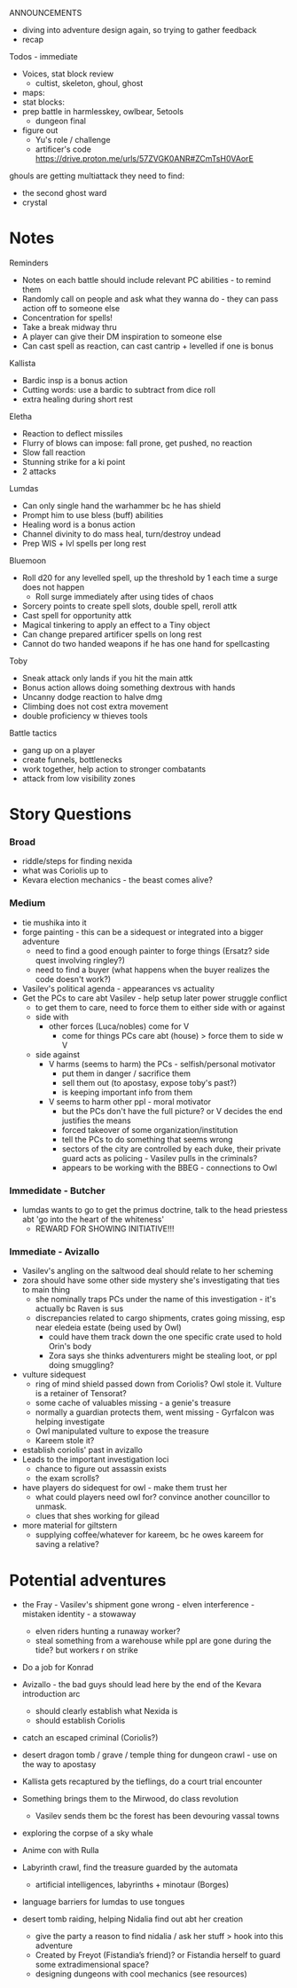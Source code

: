 
ANNOUNCEMENTS
- diving into adventure design again, so trying to gather feedback
- recap

Todos - immediate
- Voices, stat block review
	- cultist, skeleton, ghoul, ghost
- maps: 
- stat blocks: 
- prep battle in harmlesskey, owlbear, 5etools
	- dungeon final
- figure out
	- Yu's role / challenge
	- artificer's code
https://drive.proton.me/urls/57ZVGK0ANR#ZCmTsH0VAorE

ghouls are getting multiattack
they need to find:
- the second ghost ward
- crystal

# Notes
Reminders
- Notes on each battle should include relevant PC abilities - to remind them
- Randomly call on people and ask what they wanna do - they can pass action off to someone else
- Concentration for spells!
- Take a break midway thru
- A player can give their DM inspiration to someone else
- Can cast spell as reaction, can cast cantrip + levelled if one is bonus

Kallista
- Bardic insp is a bonus action
- Cutting words: use a bardic to subtract from dice roll
- extra healing during short rest

Eletha
- Reaction to deflect missiles
- Flurry of blows can impose: fall prone, get pushed, no reaction
- Slow fall reaction
- Stunning strike for a ki point
- 2 attacks

Lumdas
- Can only single hand the warhammer bc he has shield
- Prompt him to use bless (buff) abilities
- Healing word is a bonus action
- Channel divinity to do mass heal, turn/destroy undead
- Prep WIS + lvl spells per long rest

Bluemoon
- Roll d20 for any levelled spell, up the threshold by 1 each time a surge does not happen
    - Roll surge immediately after using tides of chaos
- Sorcery points to create spell slots, double spell, reroll attk
- Cast spell for opportunity attk
- Magical tinkering to apply an effect to a Tiny object
- Can change prepared artificer spells on long rest
- Cannot do two handed weapons if he has one hand for spellcasting

Toby
- Sneak attack only lands if you hit the main attk
- Bonus action allows doing something dextrous with hands
- Uncanny dodge reaction to halve dmg
- Climbing does not cost extra movement
- double proficiency w thieves tools

Battle tactics
- gang up on a player
- create funnels, bottlenecks
- work together, help action to stronger combatants
- attack from low visibility zones


# Story Questions
### Broad
- riddle/steps for finding nexida
- what was Coriolis up to
- Kevara election mechanics - the beast comes alive?
### Medium
-  tie mushika into it
- forge painting - this can be a sidequest or integrated into a bigger adventure
	- need to find a good enough painter to forge things (Ersatz? side quest involving ringley?)
	- need to find a buyer (what happens when the buyer realizes the code doesn't work?) 
- Vasilev's political agenda - appearances vs actuality
- Get the PCs to care abt Vasilev - help setup later power struggle conflict
	- to get them to care, need to force them to either side with or against
	- side with
		- other forces (Luca/nobles) come for V
			- come for things PCs care abt (house) > force them to side w V
	- side against
		- V harms (seems to harm) the PCs - selfish/personal motivator
			- put them in danger / sacrifice them
			- sell them out (to apostasy, expose toby's past?)
			- is keeping important info from them
		- V seems to harm other ppl - moral motivator
			- but the PCs don't have the full picture? or V decides the end justifies the means
			- forced takeover of some organization/institution
			- tell the PCs to do something that seems wrong
			- sectors of the city are controlled by each duke, their private guard acts as policing - Vasilev pulls in the criminals?
			- appears to be working with the BBEG - connections to Owl
### Immedidate - Butcher
- lumdas wants to go to get the primus doctrine, talk to the head priestess abt 'go into the heart of the whiteness'
	- REWARD FOR SHOWING INITIATIVE!!!
### Immediate - Avizallo
- Vasilev's angling on the saltwood deal should relate to her scheming
- zora should have some other side mystery she's investigating that ties to main thing
	- she nominally traps PCs under the name of this investigation - it's actually bc Raven is sus
	- discrepancies related to cargo shipments, crates going missing, esp near eledeia estate (being used by Owl)
		- could have them track down the one specific crate used to hold Orin's body
		- Zora says she thinks adventurers might be stealing loot, or ppl doing smuggling?
- vulture sidequest
	- ring of mind shield passed down from Coriolis? Owl stole it. Vulture is a retainer of Tensorat?
	- some cache of valuables missing - a genie's treasure
	- normally a guardian protects them, went missing - Gyrfalcon was helping investigate
	- Owl manipulated vulture to expose the treasure
	- Kareem stole it?
- establish coriolis' past in avizallo
- Leads to the important investigation loci
	- chance to figure out assassin exists
	- the exam scrolls?
- have players do sidequest for owl - make them trust her
	- what could players need owl for? convince another councillor to unmask. 
	- clues that shes working for gilead
- more material for giltstern
	- supplying coffee/whatever for kareem, bc he owes kareem for saving a relative?

# Potential adventures
- the Fray - Vasilev's shipment gone wrong - elven interference - mistaken identity - a stowaway
	- elven riders hunting a runaway worker?
	- steal something from a warehouse while ppl are gone during the tide? but workers r on strike
- Do a job for Konrad
- Avizallo - the bad guys should lead here by the end of the Kevara introduction arc
	- should clearly establish what Nexida is 
	- should establish Coriolis
- catch an escaped criminal (Coriolis?)
- desert dragon tomb / grave / temple thing for dungeon crawl - use on the way to apostasy
- Kallista gets recaptured by the tieflings, do a court trial encounter
- Something brings them to the Mirwood, do class revolution
	- Vasilev sends them bc the forest has been devouring vassal towns
- exploring the corpse of a sky whale
- Anime con with Rulla
- Labyrinth crawl, find the treasure guarded by the automata
    - artificial intelligences, labyrinths + minotaur (Borges)

- language barriers for lumdas to use tongues
- desert tomb raiding, helping Nidalia find out abt her creation
    - give the party a reason to find nidalia / ask her stuff > hook into this adventure
    - Created by Freyot (Fistandia’s friend)? or Fistandia herself to guard some extradimensional space?
    - designing dungeons with cool mechanics (see resources)

